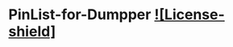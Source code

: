 # PinList-for-Dumpper [![License-shield]](https://raw.githubusercontent.com/Aleavellaneda1/PinList-for-Dumpper/master/LICENSE.md) 

